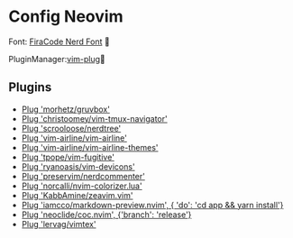 # Config Neovim

Font: [FiraCode Nerd Font](https://www.nerdfonts.com/font-downloads) :pencil:

PluginManager:[vim-plug](https://github.com/junegunn/vim-plug):muscle:

## Plugins

* [Plug 'morhetz/gruvbox'](https://vimawesome.com/plugin/gruvbox)
* [Plug 'christoomey/vim-tmux-navigator'](https://vimawesome.com/plugin/vim-tmux-navigator)
* [Plug 'scrooloose/nerdtree'](https://vimawesome.com/plugin/nerdtree-red)
* [Plug 'vim-airline/vim-airline'](https://vimawesome.com/plugin/vim-airline-superman)
* [Plug 'vim-airline/vim-airline-themes'](https://vimawesome.com/plugin/vim-airline-themes)
* [Plug 'tpope/vim-fugitive'](https://vimawesome.com/plugin/fugitive-vim)
* [Plug 'ryanoasis/vim-devicons'](https://vimawesome.com/plugin/vim-devicons)
* [Plug 'preservim/nerdcommenter'](https://vimawesome.com/plugin/the-nerd-commenter)
* [Plug 'norcalli/nvim-colorizer.lua'](https://vimawesome.com/plugin/nvim-colorizer-lua)
* [Plug 'KabbAmine/zeavim.vim'](https://vimawesome.com/plugin/zeavim)
* [Plug 'iamcco/markdown-preview.nvim', { 'do': 'cd app && yarn install'}](https://vimawesome.com/plugin/markdown-preview-nvim)
* [Plug 'neoclide/coc.nvim', {'branch': 'release'}](https://vimawesome.com/plugin/coc-nvim)
* [Plug 'lervag/vimtex'](https://vimawesome.com/plugin/vimtex)
